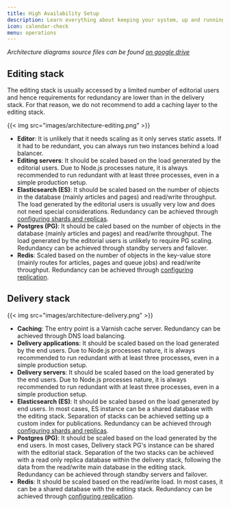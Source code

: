 ```yaml
---
title: High Availability Setup
description: Learn everything about keeping your system, up and running.
icon: calendar-check
menu: operations
---
```


_Architecture diagrams source files can be found [on google drive](https://docs.google.com/document/d/1TQhW3HtzurI78kinxUCqf5OxG3RSoiEURXEn4AIztP0/edit#heading=h.snjxmn1ywzn)_

## Editing stack
The editing stack is usually accessed by a limited number of editorial users and hence requirements for redundancy are lower than in the delivery stack. For that reason, we do not recommend to add a caching layer to the editing stack.

{{< img src="images/architecture-editing.png" >}}

- **Editor**: It is unlikely that it needs scaling as it only serves static assets. If it had to be redundant, you can always run two instances behind a load balancer.
- **Editing servers**: It should be scaled based on the load generated by the editorial users. Due to Node.js processes nature, it is always recommended to run  redundant with at least three processes, even in a simple production setup.
- **Elasticsearch (ES)**: It should be scaled based on the number of objects in the database (mainly articles and pages) and read/write throughput. The load generated by the editorial users is usually very low and does not need special considerations. Redundancy can be achieved through [configuring shards and replicas](https://www.elastic.co/guide/en/elasticsearch/guide/current/scale.html).
- **Postgres (PG)**: It should be caled based on the number of objects in the database (mainly articles and pages) and read/write throughput. The load generated by the editorial users is unlikely to require PG scaling. Redundancy can be achieved through standby servers and failover.
- **Redis**: Scaled based on the number of objects in the key-value store (mainly routes for articles, pages and queue jobs) and read/write throughput. Redundancy can be achieved through [configuring replication](https://redis.io/topics/replication).

## Delivery stack

{{< img src="images/architecture-delivery.png" >}}

- **Caching**: The entry point is a Varnish cache server. Redundancy can be achieved through DNS load balancing.
- **Delivery applications**: It should be scaled based on the load generated by the end users. Due to Node.js processes nature, it is always recommended to run  redundant with at least three processes, even in a simple production setup.
- **Delivery servers**: It should be scaled based on the load generated by the end users. Due to Node.js processes nature, it is always recommended to run  redundant with at least three processes, even in a simple production setup.
- **Elasticsearch (ES)**: It should be scaled based on the load generated by end users. In most cases, ES instance can be a shared database with the editing stack. Separation of stacks can be achieved setting up a custom index for publications. Redundancy can be achieved through [configuring shards and replicas](https://www.elastic.co/guide/en/elasticsearch/guide/current/scale.html).
- **Postgres (PG)**: It should be scaled based on the load generated by the end users. In most cases, Delivery stack PG's instance can be shared with the editorial stack. Separation of the two stacks can be achieved with a read only replica database within the delivery stack, following the data from the read/write main database in the editing stack. Redundancy can be achieved through standby servers and failover.
- **Redis**: It should be scaled based on the read/write load. In most cases, it can be a shared database with the editing stack. Redundancy can be achieved through [configuring replication](https://redis.io/topics/replication).
